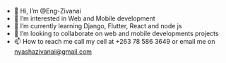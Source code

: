 - 👋 Hi, I’m @Eng-Zivanai
- 👀 I’m interested in Web and Mobile development 
- 🌱 I’m currently learning Django, Flutter, React and node js
- 💞️ I’m looking to collaborate on web and mobile developments projects
- 📫 How to reach me call my cell at +263 78 586 3649 or email me on nyashazivanai@gmail.com

<!---
Eng-Zivanai/Eng-Zivanai is a ✨ special ✨ repository because its `README.md` (this file) appears on your GitHub profile.
You can click the Preview link to take a look at your changes.
--->
